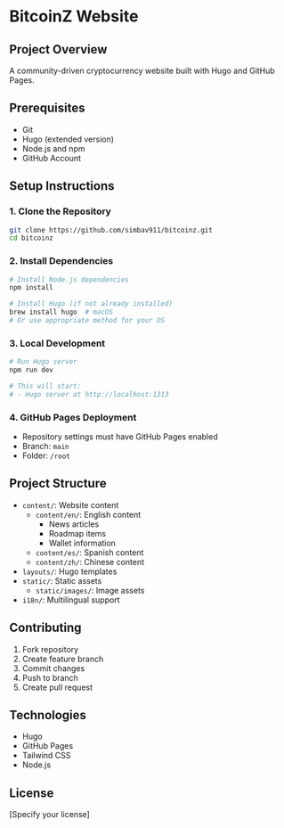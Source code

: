 # BitcoinZ Website

## Project Overview
A community-driven cryptocurrency website built with Hugo and GitHub Pages.

## Prerequisites
- Git
- Hugo (extended version)
- Node.js and npm
- GitHub Account

## Setup Instructions

### 1. Clone the Repository
```bash
git clone https://github.com/simbav911/bitcoinz.git
cd bitcoinz
```

### 2. Install Dependencies
```bash
# Install Node.js dependencies
npm install

# Install Hugo (if not already installed)
brew install hugo  # macOS
# Or use appropriate method for your OS
```

### 3. Local Development
```bash
# Run Hugo server
npm run dev

# This will start:
# - Hugo server at http://localhost:1313
```

### 4. GitHub Pages Deployment
- Repository settings must have GitHub Pages enabled
- Branch: `main`
- Folder: `/root`

## Project Structure
- `content/`: Website content
  - `content/en/`: English content
    - News articles
    - Roadmap items
    - Wallet information
  - `content/es/`: Spanish content
  - `content/zh/`: Chinese content
- `layouts/`: Hugo templates
- `static/`: Static assets
  - `static/images/`: Image assets
- `i18n/`: Multilingual support

## Contributing
1. Fork repository
2. Create feature branch
3. Commit changes
4. Push to branch
5. Create pull request

## Technologies
- Hugo
- GitHub Pages
- Tailwind CSS
- Node.js

## License
[Specify your license]
